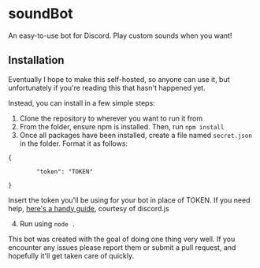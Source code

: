# soundBot
An easy-to-use bot for Discord. Play custom sounds when you want!


## Installation

Eventually I hope to make this self-hosted, so anyone can use it, but unfortunately if you're reading this that hasn't happened yet.

Instead, you can install in a few simple steps:

1. Clone the repository to wherever you want to run it from
2. From the folder, ensure npm is installed. Then, run `npm install`
3. Once all packages have been installed, create a file named `secret.json` in the folder. Format it as follows:


```
{

        "token": "TOKEN"
        
}
```

   Insert the token you'll be using for your bot in place of TOKEN. If you need help, [here's a handy guide](https://discordjs.guide/#/preparations/setting-up-a-bot-application), courtesy of discord.js

4. Run using `node .`





This bot was created with the goal of doing one thing very well. If you encounter any issues please report them or submit a pull request, and hopefully it'll get taken care of quickly.
